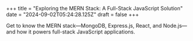 +++
title = "Exploring the MERN Stack: A Full-Stack JavaScript Solution"
date = "2024-09-02T05:24:28.125Z"
draft = false
+++

  Get to know the MERN stack—MongoDB, Express.js, React, and Node.js—and how it powers full-stack JavaScript applications.
        